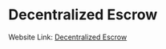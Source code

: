 # Decentralized Escrow

Website Link: [Decentralized Escrow](https://decentralized-escrow-solidity-react.vercel.app/)